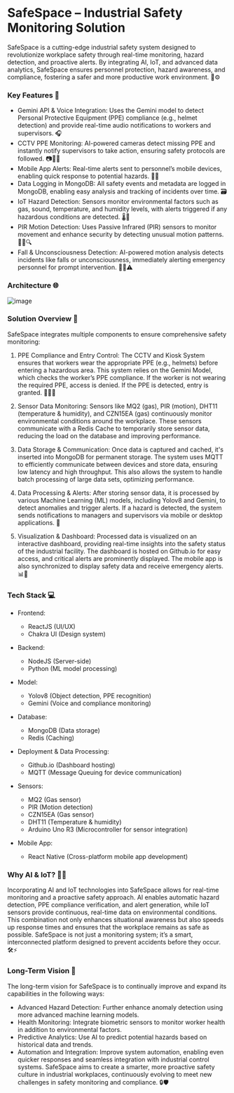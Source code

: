 # SafeSpace – Industrial Safety Monitoring Solution

SafeSpace is a cutting-edge industrial safety system designed to revolutionize workplace safety through real-time monitoring, hazard detection, and proactive alerts. By integrating AI, IoT, and advanced data analytics, SafeSpace ensures personnel protection, hazard awareness, and compliance, fostering a safer and more productive work environment. 🚧⚙️

### Key Features 📌

- Gemini API & Voice Integration: Uses the Gemini model to detect Personal Protective Equipment (PPE) compliance (e.g., helmet detection) and provide real-time audio notifications to workers and supervisors. 🎧
- CCTV PPE Monitoring: AI-powered cameras detect missing PPE and instantly notify supervisors to take action, ensuring safety protocols are followed. 📷👷‍♂️
- Mobile App Alerts: Real-time alerts sent to personnel’s mobile devices, enabling quick response to potential hazards. 📱🔔
- Data Logging in MongoDB: All safety events and metadata are logged in MongoDB, enabling easy analysis and tracking of incidents over time. 🗃️
- IoT Hazard Detection: Sensors monitor environmental factors such as gas, sound, temperature, and humidity levels, with alerts triggered if any hazardous conditions are detected. 🌡️💨
- PIR Motion Detection: Uses Passive Infrared (PIR) sensors to monitor movement and enhance security by detecting unusual motion patterns. 🚶‍♂️🔍
- Fall & Unconsciousness Detection: AI-powered motion analysis detects incidents like falls or unconsciousness, immediately alerting emergency personnel for prompt intervention. 🏃‍♂️⚠️

### Architecture 🌐
![image](https://github.com/user-attachments/assets/b1209c8b-d2df-490e-9b99-f0831b55eff2)


### Solution Overview 🔧
SafeSpace integrates multiple components to ensure comprehensive safety monitoring:

1. PPE Compliance and Entry Control:
The CCTV and Kiosk System ensures that workers wear the appropriate PPE (e.g., helmets) before entering a hazardous area. This system relies on the Gemini Model, which checks the worker’s PPE compliance. If the worker is not wearing the required PPE, access is denied. If the PPE is detected, entry is granted. 🛑👷‍♂️

2. Sensor Data Monitoring:
Sensors like MQ2 (gas), PIR (motion), DHT11 (temperature & humidity), and CZN15EA (gas) continuously monitor environmental conditions around the workplace. These sensors communicate with a Redis Cache to temporarily store sensor data, reducing the load on the database and improving performance.

3. Data Storage & Communication:
Once data is captured and cached, it's inserted into MongoDB for permanent storage. The system uses MQTT to efficiently communicate between devices and store data, ensuring low latency and high throughput. This also allows the system to handle batch processing of large data sets, optimizing performance.

4. Data Processing & Alerts:
After storing sensor data, it is processed by various Machine Learning (ML) models, including Yolov8 and Gemini, to detect anomalies and trigger alerts. If a hazard is detected, the system sends notifications to managers and supervisors via mobile or desktop applications. 🚨

5. Visualization & Dashboard:
Processed data is visualized on an interactive dashboard, providing real-time insights into the safety status of the industrial facility. The dashboard is hosted on Github.io for easy access, and critical alerts are prominently displayed. The mobile app is also synchronized to display safety data and receive emergency alerts. 📊📲

### Tech Stack 💻

- Frontend:
  - ReactJS (UI/UX)
  - Chakra UI (Design system)

- Backend:
  - NodeJS (Server-side)
  - Python (ML model processing)

- Model:
  - Yolov8 (Object detection, PPE recognition)
  - Gemini (Voice and compliance monitoring)

- Database:
  - MongoDB (Data storage)
  - Redis (Caching)

- Deployment & Data Processing:
  - Github.io (Dashboard hosting)
  - MQTT (Message Queuing for device communication)

- Sensors:
  - MQ2 (Gas sensor)
  - PIR (Motion detection)
  - CZN15EA (Gas sensor)
  - DHT11 (Temperature & humidity)
  - Arduino Uno R3 (Microcontroller for sensor integration)

- Mobile App:
  - React Native (Cross-platform mobile app development)

### Why AI & IoT? 🤖🌐
Incorporating AI and IoT technologies into SafeSpace allows for real-time monitoring and a proactive safety approach. AI enables automatic hazard detection, PPE compliance verification, and alert generation, while IoT sensors provide continuous, real-time data on environmental conditions. This combination not only enhances situational awareness but also speeds up response times and ensures that the workplace remains as safe as possible. SafeSpace is not just a monitoring system; it’s a smart, interconnected platform designed to prevent accidents before they occur. 🛠️⚡

### Long-Term Vision 🌱

The long-term vision for SafeSpace is to continually improve and expand its capabilities in the following ways:
- Advanced Hazard Detection: Further enhance anomaly detection using more advanced machine learning models.
- Health Monitoring: Integrate biometric sensors to monitor worker health in addition to environmental factors.
- Predictive Analytics: Use AI to predict potential hazards based on historical data and trends.
- Automation and Integration: Improve system automation, enabling even quicker responses and seamless integration with industrial control systems.
SafeSpace aims to create a smarter, more proactive safety culture in industrial workplaces, continuously evolving to meet new challenges in safety monitoring and compliance. 🔒🛡️





